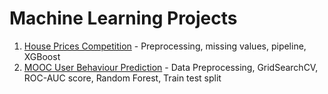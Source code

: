 # Machine Learning Projects

1) [House Prices Competition](house_prices_competition/house_prices_competition.ipynb) - Preprocessing, missing values, pipeline, XGBoost
2) [MOOC User Behaviour Prediction](MOOC_users_prediction/reports/mooc_users_model.ipynb) - Data Preprocessing, GridSearchCV, ROC-AUC score, Random Forest, Train test split
